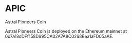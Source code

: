 # APIC
Astral Pioneers Coin

Astral Pioneers Coin is deployed on the Ethereum mainnet at 0x7a18dDFf158D695CA02A7A8C0268Eea1aFD05aAE.
